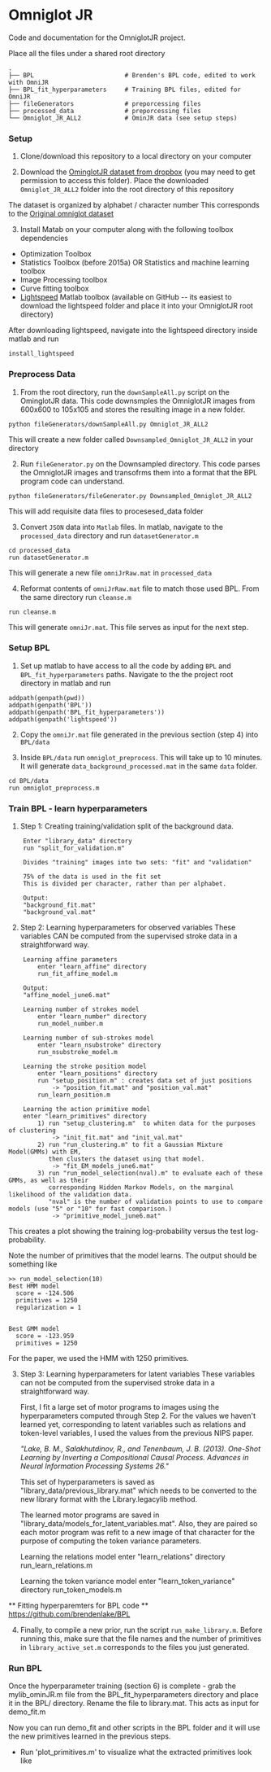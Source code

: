 # Omniglot JR

Code and documentation for the OmniglotJR project.

Place all the files under a shared root directory

    .
    ├── BPL                   		# Brenden's BPL code, edited to work with OmniJR
    ├── BPL_fit_hyperparameters 	# Training BPL files, edited for OmniJR
    ├── fileGenerators              # preporcessing files
    ├── processed_data              # preporcessing files
    └── Omniglot_JR_ALL2            # OminJR data (see setup steps)


### Setup

1. Clone/download this repository to a local directory on your computer

2. Download the [OminglotJR dataset from dropbox](https://berkeley.app.box.com/folder/72843943893) (you may need to get permission to access this folder). Place the downloaded `Omniglot_JR_ALL2` folder into the root directory of this repository

The dataset is organized by alphabet / character number 
This corresponds to the [Original omniglot dataset](https://github.com/brendenlake/omniglot)

3. Install Matab on your computer along with the following toolbox dependencies

* Optimization Toolbox
* Statistics Toolbox (before 2015a) OR Statistics and machine learning toolbox
* Image Processing toolbox
* Curve fitting toolbox
* [Lightspeed](https://github.com/tminka/lightspeed) Matlab toolbox (available on GitHub -- its easiest to download the lightspeed folder and place it into your OmniglotJR root directory)

After downloading lightspeed, navigate into the lightspeed directory inside matlab and run
```
install_lightspeed
```

### Preprocess Data

1. From the root directory, run the `downSampleAll.py` script on the OminglotJR data. This code downsmples the OmniglotJR images from 600x600 to 105x105 and stores the resulting image in a new folder.
```
python fileGenerators/downSampleAll.py Omniglot_JR_ALL2
```
This will create a new folder called `Downsampled_Omniglot_JR_ALL2` in your directory

2. Run `fileGenerator.py` on the Downsampled directory. This code parses the OmniglotJR images and transofrms them into a format that the BPL program code can understand.
```
python fileGenerators/fileGenerator.py Downsampled_Omniglot_JR_ALL2
```
This will add requisite data files to procesesed_data folder

3. Convert `JSON` data into `Matlab` files. In matlab, navigate to the `processed_data` directory and run `datasetGenerator.m`
```
cd processed_data
run datasetGenerator.m
```
This will generate a new file `omniJrRaw.mat` in `processed_data`

4. Reformat contents of `omniJrRaw.mat` file to match those used BPL. From the same directory run `cleanse.m`
```
run cleanse.m
```
This will generate `omniJr.mat`. This file serves as input for the next step.

### Setup BPL

1. Set up matlab to have access to all the code by adding `BPL` and `BPL_fit_hyperparameters` paths. Navigate to the the project root directory in matlab and run
```
addpath(genpath(pwd))
addpath(genpath('BPL'))
addpath(genpath('BPL_fit_hyperparameters'))
addpath(genpath('lightspeed'))
```

2. Copy the `omniJr.mat` file generated in the previous section (step 4) into `BPL/data`

3. Inside `BPL/data` run `omniglot_preprocess`. This will take up to 10 minutes. It will generate `data_background_processed.mat` in the same `data` folder.
```
cd BPL/data
run omniglot_preprocess.m
```

### Train BPL - learn hyperparameters

1. Step 1: Creating training/validation split of the background data.

```
    Enter "library_data" directory
    run "split_for_validation.m"
    
    Divides "training" images into two sets: "fit" and "validation"
    
    75% of the data is used in the fit set
    This is divided per character, rather than per alphabet.

    Output:
    "background_fit.mat"
    "background_val.mat"
```


2. Step 2: Learning hyperparameters for observed variables
These variables CAN be computed from the supervised stroke data in a straightforward way.

```
    Learning affine parameters
        enter "learn_affine" directory
        run_fit_affine_model.m

    Output:
    "affine_model_june6.mat"
```

```
    Learning number of strokes model
        enter "learn_number" directory
        run_model_number.m
```

```
    Learning number of sub-strokes model
        enter "learn_nsubstroke" directory
        run_nsubstroke_model.m
```

```
    Learning the stroke position model
        enter "learn_positions" directory
        run "setup_position.m" : creates data set of just positions
            -> "position_fit.mat" and "position_val.mat"
        run_learn_position.m
```

```
    Learning the action primitive model
    enter "learn_primitives" directory
        1) run "setup_clustering.m"  to whiten data for the purposes of clustering
            -> "init_fit.mat" and "init_val.mat"
        2) run "run_clustering.m" to fit a Gaussian Mixture Model(GMMs) with EM,
           then clusters the dataset using that model.
            -> "fit_EM_models_june6.mat"
        3) run "run_model_selection(nval).m" to evaluate each of these GMMs, as well as their
           corresponding Hidden Markov Models, on the marginal likelihood of the validation data.
           "nval" is the number of validation points to use to compare models (use "5" or "10" for fast comparison.)
            -> "primitive_model_june6.mat"
```
This creates a plot showing the training log-probability versus the test log-probability.

Note the number of primitives that the model learns. The output should be something like
```
>> run_model_selection(10)
Best HMM model
  score = -124.506
  primitives = 1250
  regularization = 1


Best GMM model
  score = -123.959
  primitives = 1250
```
For the paper, we used the HMM with 1250 primitives.


3. Step 3: Learning hyperparameters for latent variables
These variables can not be computed from the supervised stroke data in a straightforward way.

    First, I fit a large set of motor programs to images using the hyperparameters computed through Step 2. For the values we haven't learned yet, corresponding to latent variables such as relations and token-level variables, I used the values from the previous NIPS paper. 

    *"Lake, B. M., Salakhutdinov, R., and Tenenbaum, J. B. (2013). One-Shot Learning by Inverting a Compositional Causal Process. Advances in Neural Information Processing Systems 26."*

    This set of hyperparameters is saved as "library_data/previous_library.mat" which needs to be converted to the new library format with the Library.legacylib method.

    The learned motor programs are saved in "library_data/models_for_latent_variables.mat". Also, they are paired so each motor program was refit to a new image of that character for the purpose of computing the token variance parameters.

    Learning the relations model
        enter "learn_relations" directory
        run_learn_relations.m

    Learning the token variance model
        enter "learn_token_variance" directory
        run_token_models.m


** Fitting hyperparemters for BPL code **
https://github.com/brendenlake/BPL


4. Finally, to compile a new prior, run the script `run_make_library.m`.
Before running this, make sure that the file names and the number of primitives in `library_active_set.m` corresponds to the files you just generated.


### Run BPL

Once the hyperparameter training (section 6) is complete - grab the mylib_ominJR.m file from the BPL_fit_hyperparameters  directory and place it in the BPL/ directory. Rename the file to library.mat. This acts as input for demo_fit.m

Now you can run demo_fit and other scripts in the BPL folder and it will use the new primitives learned in the previous steps.

* Run 'plot_primitives.m' to visualize what the extracted primitives look like
